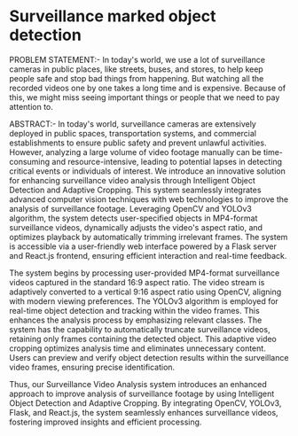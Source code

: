 # Surveillance marked object detection

PROBLEM STATEMENT:-
    In today's world, we use a lot of surveillance cameras in public places, like streets, buses, and stores, to help keep people safe and stop bad things from happening. But watching all the recorded videos one by one takes a long time and is expensive. Because of this, we might miss seeing important things or people that we need to pay attention to.
    
ABSTRACT:-
    In today's world, surveillance cameras are extensively deployed in public spaces, transportation systems, and commercial establishments to ensure public safety and prevent unlawful activities. However, analyzing a large volume of video footage manually can be time-consuming and resource-intensive, leading to potential lapses in detecting critical events or individuals of interest. We introduce an innovative solution for enhancing surveillance video analysis through Intelligent Object Detection and Adaptive Cropping. This system seamlessly integrates advanced computer vision techniques with web technologies to improve the analysis of surveillance footage. Leveraging OpenCV and YOLOv3 algorithm, the system detects user-specified objects in MP4-format surveillance videos, dynamically adjusts the video's aspect ratio, and optimizes playback by automatically trimming irrelevant frames. The system is accessible via a user-friendly web interface powered by a Flask server and React.js frontend, ensuring efficient interaction and real-time feedback.

The system begins by processing user-provided MP4-format surveillance videos captured in the standard 16:9 aspect ratio. The video stream is adaptively converted to a vertical 9:16 aspect ratio using OpenCV, aligning with modern viewing preferences. The YOLOv3 algorithm is employed for real-time object detection and tracking within the video frames. This enhances the analysis process by emphasizing relevant classes. The system has the capability to automatically truncate surveillance videos, retaining only frames containing the detected object. This adaptive video cropping optimizes analysis time and eliminates unnecessary content. Users can preview and verify object detection results within the surveillance video frames, ensuring precise identification.

Thus, our Surveillance Video Analysis system introduces an enhanced approach to improve analysis of surveillance footage by using Intelligent Object Detection and Adaptive Cropping. By integrating OpenCV, YOLOv3, Flask, and React.js, the system seamlessly enhances surveillance videos, fostering improved insights and efficient processing.


